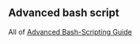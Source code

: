 ## Advanced bash script

All of [Advanced Bash-Scripting Guide](http://tldp.org/LDP/abs/html/index.html)